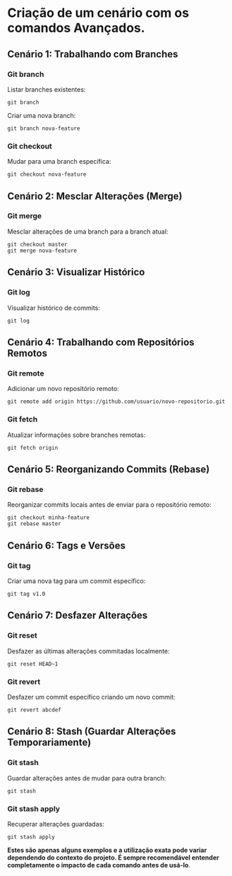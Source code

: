 # Criação de um cenário com os comandos Avançados.

## Cenário 1: Trabalhando com Branches
### Git branch
Listar branches existentes:

```console
git branch
```

Criar uma nova branch:

```console
git branch nova-feature
```

### Git checkout
Mudar para uma branch específica:

```console
git checkout nova-feature
```

## Cenário 2: Mesclar Alterações (Merge)
### Git merge
Mesclar alterações de uma branch para a branch atual:

```console
git checkout master
git merge nova-feature
```

## Cenário 3: Visualizar Histórico
### Git log
Visualizar histórico de commits:

```console
git log
```

## Cenário 4: Trabalhando com Repositórios Remotos
### Git remote
Adicionar um novo repositório remoto:

```console
git remote add origin https://github.com/usuario/novo-repositorio.git
```

### Git fetch
Atualizar informações sobre branches remotas:

```console
git fetch origin
```
## Cenário 5: Reorganizando Commits (Rebase)
### Git rebase
Reorganizar commits locais antes de enviar para o repositório remoto:

```console
git checkout minha-feature
git rebase master
```

## Cenário 6: Tags e Versões
### Git tag
Criar uma nova tag para um commit específico:

```console
git tag v1.0
```

## Cenário 7: Desfazer Alterações
### Git reset
Desfazer as últimas alterações commitadas localmente:

```console
git reset HEAD~1
```

### Git revert
Desfazer um commit específico criando um novo commit:

```console
git revert abcdef
```

## Cenário 8: Stash (Guardar Alterações Temporariamente)
### Git stash
Guardar alterações antes de mudar para outra branch:

```console
git stash
```

### Git stash apply
Recuperar alterações guardadas:

```console
git stash apply
```


**Estes são apenas alguns exemplos e a utilização exata pode variar dependendo do contexto do projeto. É sempre recomendável entender completamente o impacto de cada comando antes de usá-lo**.